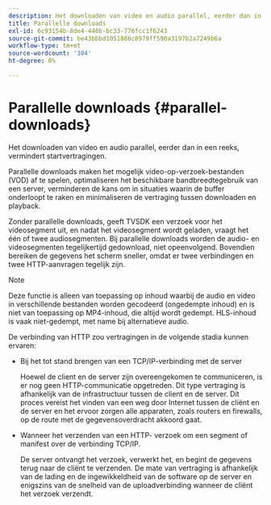 ```yaml
---
description: Het downloaden van video en audio parallel, eerder dan in een reeks, vermindert startvertragingen.
title: Parallelle downloads
exl-id: 6c93154b-8de4-448b-bc33-776fcc1f6243
source-git-commit: be43bbbd1051886c8979ff590a3197b2a7249b6a
workflow-type: tm+mt
source-wordcount: '304'
ht-degree: 0%

---
```


# Parallelle downloads {#parallel-downloads}

Het downloaden van video en audio parallel, eerder dan in een reeks, vermindert startvertragingen.

Parallelle downloads maken het mogelijk video-op-verzoek-bestanden (VOD) af te spelen, optimaliseren het beschikbare bandbreedtegebruik van een server, verminderen de kans om in situaties waarin de buffer onderloopt te raken en minimaliseren de vertraging tussen downloaden en playback.

<!-- 

Removed as part of "no DASH use cases" for 2.5.1, May 31st, 2017 release.
<p>Parallel downloads allows DASH video-on-demand (VOD) files to be played, optimizes the available bandwidth usage from a server, lowers the probability of getting into buffer under-run situations, and minimizes the delay between download and playback. </p>

 -->

Zonder parallelle downloads, geeft TVSDK een verzoek voor het videosegment uit, en nadat het videosegment wordt geladen, vraagt het één of twee audiosegmenten. Bij parallelle downloads worden de audio- en videosegmenten tegelijkertijd gedownload, niet opeenvolgend. Bovendien bereiken de gegevens het scherm sneller, omdat er twee verbindingen en twee HTTP-aanvragen tegelijk zijn.

>[!NOTE]
>
>Deze functie is alleen van toepassing op inhoud waarbij de audio en video in verschillende bestanden worden gecodeerd (ongedempte inhoud) en is niet van toepassing op MP4-inhoud, die altijd wordt gedempt. HLS-inhoud is vaak niet-gedempt, met name bij alternatieve audio.

<!-- 

See comment above (DASH use case removed).
  This feature applies only to content where the audio and video are encoded into different files (unmuxed content) and does not apply to MP4 content, which is always muxed. Most DASH content is unmuxed, and HLS content is often unmuxed, especially with alternate audio. 
-->

De verbinding van HTTP zou vertragingen in de volgende stadia kunnen ervaren:

* Bij het tot stand brengen van een TCP/IP-verbinding met de server

   Hoewel de client en de server zijn overeengekomen te communiceren, is er nog geen HTTP-communicatie opgetreden. Dit type vertraging is afhankelijk van de infrastructuur tussen de client en de server. Dit proces vereist het vinden van een weg door Internet tussen de cliënt en de server en het ervoor zorgen alle apparaten, zoals routers en firewalls, op de route met de gegevensoverdracht akkoord gaat.
* Wanneer het verzenden van een HTTP- verzoek om een segment of manifest over de verbinding TCP/IP.

   De server ontvangt het verzoek, verwerkt het, en begint de gegevens terug naar de cliënt te verzenden. De mate van vertraging is afhankelijk van de lading en de ingewikkeldheid van de software op de server en enigszins van de snelheid van de uploadverbinding wanneer de cliënt het verzoek verzendt.
